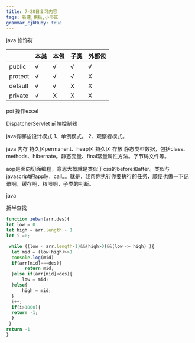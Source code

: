 ```yaml
---
title: 7-28日复习内容
tags: 新建,模板,小书匠
grammar_cjkRuby: true
---
```


java  修饰符

|         | 本类 | 本包 | 子类 | 外部包 |
| ------- | ---- | ---- | ---- | ------ |
| public  | √   | √   | √   | √     |
| protect | √   | √   | √   | X      |
| default | √   | √   | X    | X      |
| private | √   | X    | X    | X      |
 
 
 poi 操作excel
 
 DispatcherServlet 前端控制器
 
 
 java有哪些设计模式
 1、单例模式。
 2、观察者模式。
 
 java 内存 持久区permanent、heap区
 持久区 存放 静态类型数据，包括class、methods、hibernate。静态变量、final常量属性方法。字节码文件等。
 
 aop是面向切面编程，意思大概就是类似于css的before和after。类似与javascript的apply，call。。就是，我帮你执行你要执行的任务，顺便也做一下记录啊，缓存啊，权限啊，子类的判断。
 
 
 java
 
 折半查找

``` javascript
function zeban(arr,des){
let low = 0
let high = arr.length - 1
let i =0;

 while ((low < arr.length-1)&&(high>0)&&(low <= high) ){
  let mid = (low+high)>>1
  console.log(mid)
  if(arr[mid]===des){
       return mid;
  }else if(arr[mid]<des){
      low = mid;
  }else{
      high = mid;
  } 
  i++;
  if(i>1000){
  return -1;
  }
 } 
return -1
}
```
